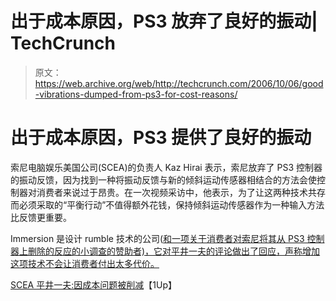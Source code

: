 # 出于成本原因，PS3 放弃了良好的振动| TechCrunch

> 原文：<https://web.archive.org/web/http://techcrunch.com/2006/10/06/good-vibrations-dumped-from-ps3-for-cost-reasons/>

# 出于成本原因，PS3 提供了良好的振动

索尼电脑娱乐美国公司(SCEA)的负责人 Kaz Hirai 表示，索尼放弃了 PS3 控制器的振动反馈，因为找到一种将振动反馈与新的倾斜运动传感器相结合的方法会使控制器对消费者来说过于昂贵。在一次视频采访中，他表示，为了让这两种技术共存而必须采取的“平衡行动”不值得额外花钱，保持倾斜运动传感器作为一种输入方法比反馈更重要。

Immersion 是设计 rumble 技术的公司([和一项关于消费者对索尼将其从 PS3 控制器上删除的反应的小调查的赞助者)，它对平井一夫的评论做出了回应，声称增加这项技术不会让消费者付出太多代价。](https://web.archive.org/web/20130627210237/http://crunchgear.com/2006/09/25/study-vibration-feedback-makes-gamers-happy-sony-makes-gamers-sad/)

[SCEA 平井一夫:因成本问题被削减](https://web.archive.org/web/20130627210237/http://www.1up.com/do/newsStory?cId=3154204)【1Up】